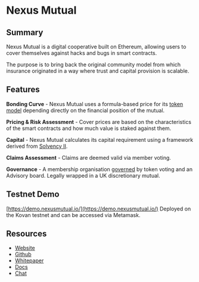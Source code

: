 # Nexus Mutual

## Summary

Nexus Mutual is a digital cooperative built on Ethereum, allowing users to cover themselves against hacks and bugs in smart contracts.

The purpose is to bring back the original community model from which insurance originated in a way where trust and capital provision is scalable. 

## Features

**Bonding Curve** - Nexus Mutual uses a formula-based price for its [token model](https://www.nexusmutual.io/token-model) depending directly on the financial position of the mutual.

**Pricing & Risk Assessment** - Cover prices are based on the characteristics of the smart contracts and how much value is staked against them.

**Capital** - Nexus Mutual calculates its capital requirement using a framework derived from [Solvency II](https://eiopa.europa.eu/regulation-supervision/insurance/solvency-ii).

**Claims Assessment** - Claims are deemed valid via member voting.

**Governance** - A membership organisation [governed](https://medium.com/nexus-mutual/dao-governance-a-pragmatic-approach-27d529ad0819) by token voting and an Advisory board. Legally wrapped in a UK discretionary mutual.

## Testnet Demo

[https://demo.nexusmutual.io/](https://demo.nexusmutual.io/) Deployed on the Kovan testnet and can be accessed via Metamask.

## Resources

- [Website](https://www.nexusmutual.io/)
- [Github](https://github.com/somish/NexusMutual/)
- [Whitepaper](https://www.nexusmutual.io/assets/docs/nmx_white_paperv2_3.pdf)
- [Docs](https://nexusmutual.gitbook.io/docs/)
- [Chat](https://discord.gg/pm35wJ6)
